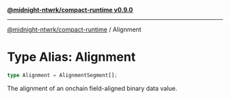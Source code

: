 [**@midnight-ntwrk/compact-runtime v0.9.0**](../README.md)

***

[@midnight-ntwrk/compact-runtime](../globals.md) / Alignment

# Type Alias: Alignment

```ts
type Alignment = AlignmentSegment[];
```

The alignment of an onchain field-aligned binary data value.
